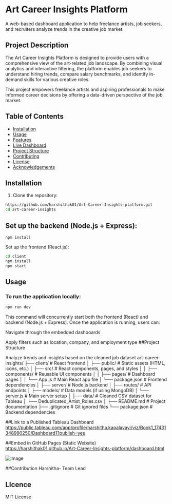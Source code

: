 # Art Career Insights Platform  
A web-based dashboard application to help freelance artists, job seekers, and recruiters analyze trends in the creative job market.

## Project Description

The Art Career Insights Platform is designed to provide users with a comprehensive view of the art-related job landscape. By combining visual analytics and interactive filtering, the platform enables job seekers to understand hiring trends, compare salary benchmarks, and identify in-demand skills for various creative roles.

This project empowers freelance artists and aspiring professionals to make informed career decisions by offering a data-driven perspective of the job market.

## Table of Contents

- [Installation](#installation)
- [Usage](#usage)
- [Features](#features)
- [Live Dashboard](#live-dashboard)
- [Project Structure](#project-structure)
- [Contributing](#contributing)
- [License](#license)
- [Acknowledgements](#acknowledgements)

## Installation

1. Clone the repository:
```bash
https://github.com/harshithak01/Art-Career-Insights-platform.git
cd art-career-insights
```
## Set up the backend (Node.js + Express):
```
npm install
```
Set up the frontend (React.js):
```bash
cd client
npm install
npm start
```
## Usage

### To run the application locally:

```bash
npm run dev
```
This command will concurrently start both the frontend (React) and backend (Node.js + Express).
Once the application is running, users can:

Navigate through the embedded dashboards

Apply filters such as location, company, and employment type
##Project Structure

Analyze trends and insights based on the cleaned job dataset
art-career-insights/ ├── client/ # React frontend │ ├── public/ # Static assets (HTML, icons, etc.) │ ├── src/ # React components, pages, and styles │ │ ├── components/ # Reusable UI components │ │ ├── pages/ # Dashboard pages │ │ └── App.js # Main React app file │ └── package.json # Frontend dependencies │ ├── server/ # Node.js backend │ ├── routes/ # API endpoints │ ├── models/ # Data models (if using MongoDB) │ └── server.js # Main server setup │ ├── data/ # Cleaned CSV dataset for Tableau │ └── Deduplicated_Artist_Roles.csv │ ├── README.md # Project documentation ├── .gitignore # Git ignored files └── package.json # Backend 
dependencies

##Link to a Published Tableau Dashboard
https://public.tableau.com/app/profile/harshitha.kapalavayi/viz/Book1_17431348990250/Dashboard1?publish=yes


##Embed in GitHub Pages (Static Website)
https://harshithak01.github.io/Art-Career-Insights-platform/dashboard.html

![image](https://github.com/user-attachments/assets/bbfcb288-229a-4ab1-b7bd-c1dd13217ee5)

##Contribution
Harshitha- Team Lead

## LIcence
MIT License

